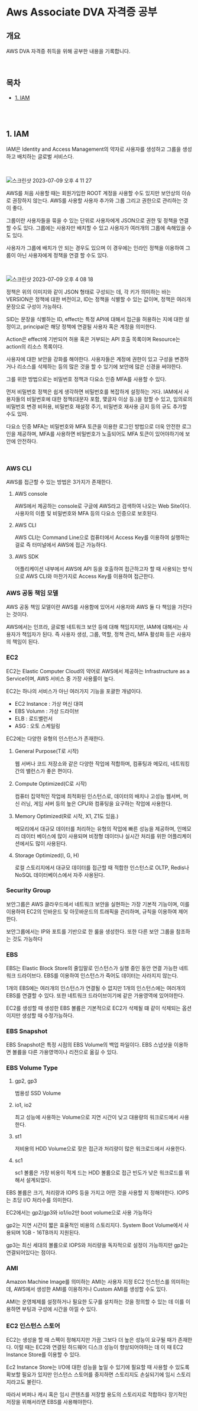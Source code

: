 # Aws Associate DVA 자격증 공부

## 개요

AWS DVA 자격증 취득을 위해 공부한 내용을 기록합니다.

<br />

## 목차

- [1. IAM](#1-iam)

  <br />

  <br />

## 1. IAM

IAM은 Identity and Access Management의 약자로 사용자를 생성하고 그룹을 생성하고 배치하는 글로벌 서비스다.

<br />

![스크린샷 2023-07-09 오후 4 11 27](https://github.com/pinomaker-hoo/TIL/assets/56928532/55b6cf0f-3ad9-42f4-a6b9-ef22baafb094)

AWS를 처음 사용할 때는 회원가입한 ROOT 계정을 사용할 수도 있지만 보안상의 이슈로 권장하지 않는다. AWS를 사용할 사용자 추가와 그룹 그리고 권한으로 관리하는 것이 좋다.

그룹이란 사용자들을 묶을 수 있는 단위로 사용자에게 JSON으로 권한 및 정책을 연결할 수도 있다. 그룹에는 사용자만 배치할 수 있고 사용자가 여러개의 그룹에 속해있을 수도 있다.

사용자가 그룹에 배치가 안 되는 경우도 있으며 이 경우에는 인라인 정책을 이용하여 그룹이 아닌 사용자에게 정책을 연결 할 수도 있다.

<br />

![스크린샷 2023-07-09 오후 4 08 18](https://github.com/pinomaker-hoo/TIL/assets/56928532/5d81768b-8300-4fad-acdd-0e0bc5376578)

정책은 위의 이미지와 같이 JSON 형태로 구성되는 데, 각 키가 의미하는 바는 VERSION은 정책에 대한 버전이고, ID는 정책을 식별할 수 있는 값이며, 정책은 여러개 문장으로 구성이 가능하다.

SID는 문장을 식별하는 ID, effect는 특정 API에 대해서 접근을 허용하는 지에 대한 설정이고, principal은 해당 정책에 연결될 사용자 혹은 계정을 의미한다.

Action은 effect에 기반되어 허용 혹은 거부되는 API 호출 목록이며 Resource는 action의 리소스 목록이다.

사용자에 대한 보안을 강화를 해야한다. 사용자들은 계정에 권한이 있고 구성을 변경하거나 리소스를 삭제하는 등의 많은 것을 할 수 있기에 보안에 많은 신경을 써야한다.

그를 위한 방법으로는 비밀번호 정책과 다요소 인증 MFA를 사용할 수 있다.

먼저 비밀번호 정책은 쉽게 생각하면 비밀번호를 복잡하게 설정하는 거다. IAM에서 사용자들의 비밀번호에 대한 정책(대문자 포함, 몇글자 이상 등.)을 정할 수 있고, 임의로의 비밀번호 변경 비허용, 비밀번호 재설정 주기, 비밀번호 재사용 금지 등의 규도 추가할 수도 있따.

다요소 인증 MFA는 비밀번호와 MFA 토큰을 이용한 로그인 방법으로 더욱 안전한 로그인을 제공하며, MFA를 사용하면 비밀번호가 노출되어도 MFA 토큰이 있어야하기에 보안에 안전하다.

<br />

### AWS CLI

AWS를 접근할 수 있는 방법은 3가지가 존재한다.

1. AWS console

   AWS에서 제공하는 console로 구글에 AWS라고 검색하여 나오는 Web Site이다. 사용자의 이름 및 비밀번호와 MFA 등의 다요소 인증으로 보호된다.

2. AWS CLI

   AWS CLI는 Command Line으로 컴퓨터에서 Access Key를 이용하여 실행하는 걸로 즉 터미널에서 AWS에 접근 가능하다.

3. AWS SDK

   어플리케이션 내부에서 AWS에 API 등을 호출하여 접근하고자 할 때 사용되는 방식으로 AWS CLI와 마찬가지로 Access Key를 이용하여 접근한다.

### AWS 공동 책임 모델

AWS 공동 책임 모델이란 AWS를 사용함에 있어서 사용자와 AWS 둘 다 책임을 가진다는 것이다.

AWS에서는 인프라, 글로벌 네트워크 보안 등에 대해 책임지지만, IAM에 대해서는 사용자가 책임자가 된다. 즉 사용자 생성, 그룹, 역할, 정책 관리, MFA 활성화 등은 사용자의 책임이 된다.

### EC2

EC2는 Elastic Computer Cloud의 약어로 AWS에서 제공하는 Infrastructure as a Service이며, AWS 서비스 중 가장 사용률이 높다.

EC2는 하나의 서비스가 아닌 여러가지 기능을 포괄한 개념이다.

- EC2 Instance : 가상 머신 대여
- EBS Volumn : 가상 드라이브
- ELB : 로드밸런서
- ASG : 오토 스케일링

EC2에는 다양한 유형의 인스턴스가 존재한다.

1. General Purpose(T로 시작)

   웹 서버나 코드 저장소와 같은 다양한 작업에 적합하며, 컴퓨팅과 메모리, 네트워킹 간의 밸런스가 좋은 편이다.

2. Compute Optimized(C로 시작)

   컴퓨터 집약적인 작업에 최적화된 인스턴스로, 데이터의 배치나 고성능 웹서버, 머신 러닝, 게임 서버 등의 높은 CPU와 컴퓨팅을 요구하는 작업에 사용한다.

3. Memory Optimized(R로 시작, X1, Z1도 있음.)

   메모리에서 대규모 데이터를 처리하는 유형의 작업에 빠른 성능을 제공하며, 인메모리 데이터 베이스에 많이 사용되며 비정형 데이터나 실시간 처리를 위한 어플리케이션에서도 많이 사용된다.

4. Storage Optimized(I, G, H)

   로컬 스토리지에서 대규모 데이터를 접근할 때 적합한 인스턴스로 OLTP, Redis나 NoSQL 데이터베이스에서 자주 사용된다.

### Security Group

보안그룹은 AWS 클라우드에서 네트워크 보안을 실현하는 가장 기본적 기능이며, 이를 이용하여 EC2의 인바운드 및 아웃바운드의 트래픽을 관리하며, 규칙을 이용하여 제어한다.

보안그룹에서는 IP와 포트를 기반으로 한 룰을 생성한다. 또한 다른 보안 그룹을 참조하는 것도 가능하다

### EBS

EBS는 Elastic Block Store의 줄임말로 인스턴스가 실행 중인 동안 연결 가능한 네트워크 드라이브다. EBS를 이용하여 인스턴스가 죽어도 데이터는 사라지지 않는다.

1개의 EBS에는 여러개의 인스턴스가 연결될 수 없지만 1개의 인스턴스에는 여러개의 EBS를 연결할 수 있다. 또한 네트워크 드라이브이기에 같은 가용영역에 있어야한다.

EC2를 생성할 때 생성한 EBS 볼륨은 기본적으로 EC2가 삭제될 떄 같이 삭제되는 옵션이지만 생성할 때 수정가능하다.

### EBS Snapshot

EBS Snapshot은 특정 시점의 EBS Volume의 백업 파일이다. EBS 스냅샷을 이용하면 볼륨을 다른 가용영역이나 리전으로 옮길 수 있다.

### EBS Volume Type

1. gp2, gp3

   범용성 SSD Volume

2. io1, io2

   최고 성능에 사용하는 Volume으로 지연 시간이 낮고 대용량의 워크로드에서 사용한다.

3. st1

   저비용의 HDD Volume으로 잦은 접근과 처리량이 많은 워크로드에서 사용한다.

4. sc1

   sc1 볼륨은 가장 비용이 적게 드는 HDD 볼륨으로 접근 빈도가 낮은 워크로드를 위해서 설계되었다.

EBS 볼륨은 크기, 처리량과 IOPS 등을 가지고 어떤 것을 사용할 지 정해야한다. IOPS는 초당 I/O 처리수를 의미한다.

EC2에서는 gp2/gp3와 io1/io2만 boot volume으로 사용 가능하다

gp2는 지연 시간이 짧은 효율적인 비용의 스토리지다. System Boot Volume에서 사용되며 1GB - 16TB까지 지원된다.

gp3는 최신 세대의 볼륨으로 IOPS와 처리량을 독자적으로 설정이 가능하지만 gp2는 연결되어있다는 점이다.

### AMI

Amazon Machine Image를 의미하는 AMI는 사용자 지정 EC2 인스턴스를 의미하는 데, AWS에서 생성한 AMI를 이용하거나 Custom AMI를 생성할 수도 있다.

AMI는 운영체제를 설정하거나 필요한 도구를 설치하는 것을 정의할 수 있는 데 이를 이용하면 부팅과 구성에 시간을 아낄 수 있다.

### EC2 인스턴스 스토어

EC2는 생성을 할 때 스펙이 정해지지만 가끔 그보다 더 높은 성능이 요구될 때가 존재한다. 이럴 때는 EC2와 연결된 하드웨어 디스크 성능이 향상되어야하는 데 이 때 EC2 Instance Store를 이용할 수 있다.

Ec2 Instance Store는 I/O에 대한 성능을 높일 수 있기에 필요할 때 사용할 수 있도록 확보할 필요가 있지만 인스턴스 스토어를 중지하면 스토리지도 손실되기에 임시 스토리지라고도 불린다.

따라서 버퍼나 캐시 혹은 임시 콘텐츠를 저장할 용도의 스토리지로 적합하다 장기적인 저장을 위해서라면 EBS를 사용해야한다.
